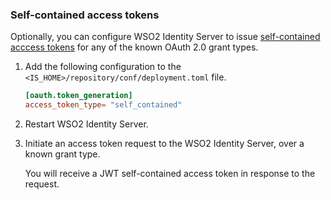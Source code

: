 ### Self-contained access tokens

Optionally, you can configure WSO2 Identity Server to issue [self-contained acccess tokens](../../../../references/concepts/authorization/access-token/#self-contained-access-token) for any of the known OAuth 2.0 grant types. 

1. Add the following configuration to the `<IS_HOME>/repository/conf/deployment.toml` file.

    ```toml
    [oauth.token_generation]
    access_token_type= "self_contained" 
    ```

2. Restart WSO2 Identity Server.

3. Initiate an access token request to the WSO2 Identity Server, over a known grant type. 

    You will receive a JWT self-contained access token in response to the request. 